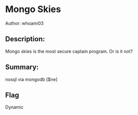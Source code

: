 # Mongo Skies
Author: whoami03
 
## Description:
Mongo skies is the most secure captain program.
Or is it not?

## Summary:
nosql via mongodb [$ne]

## Flag
Dynamic